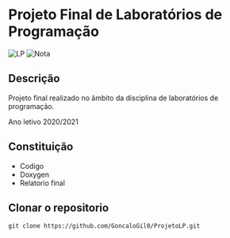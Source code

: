 # Projeto Final de Laboratórios de Programação
![LP](https://img.shields.io/badge/Faculdade-LP-green)
![Nota](https://img.shields.io/badge/Nota%20final-17%20valores-green)

## Descrição
Projeto final realizado no âmbito da disciplina de laboratórios de programação.

Ano letivo 2020/2021

## Constituição

- Codigo
- Doxygen
- Relatorio final

## Clonar o repositorio
``` 
git clone https://github.com/GoncaloGil0/ProjetoLP.git
```

